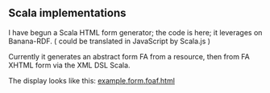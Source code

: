 Scala implementations
---

I have begun a Scala HTML form generator;
the code is here; it leverages on Banana-RDF.
( could be translated in JavaScript by Scala.js )


Currently it generates an abstract form FA from a resource,
then from FA XHTML form via the XML DSL Scala.

The display looks like this: 
[example.form.foaf.html](http://htmlpreview.github.io/?https://github.com/jmvanel/semantic_forms/blob/master/scala/forms/example.form.foaf.html)



